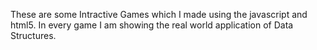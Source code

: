 These are some Intractive Games which I made using the javascript and html5. In every game I am showing the real world application of Data Structures.
